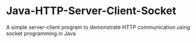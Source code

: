 # Java-HTTP-Server-Client-Socket
A simple server-client program to demonstrate HTTP communication using socket programming in Java
